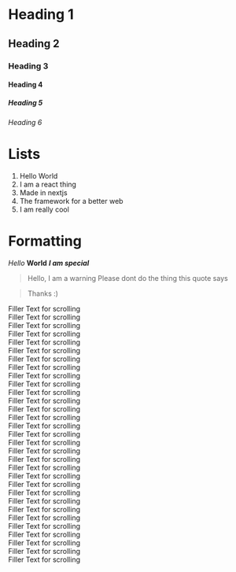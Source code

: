 # Heading 1
## Heading 2
### Heading 3
#### Heading 4
##### Heading 5
###### Heading 6

# Lists
1. Hello World
2. I am a react thing
3. Made in nextjs
4. The framework for a better web
5. I am really cool

# Formatting
*Hello* **World** ***I am special***

> Hello, I am a warning
> Please dont do the thing this quote says


> Thanks :)

Filler Text for scrolling<br>
Filler Text for scrolling<br>
Filler Text for scrolling<br>
Filler Text for scrolling<br>
Filler Text for scrolling<br>
Filler Text for scrolling<br>
Filler Text for scrolling<br>
Filler Text for scrolling<br>
Filler Text for scrolling<br>
Filler Text for scrolling<br>
Filler Text for scrolling<br>
Filler Text for scrolling<br>
Filler Text for scrolling<br>
Filler Text for scrolling<br>
Filler Text for scrolling<br>
Filler Text for scrolling<br>
Filler Text for scrolling<br>
Filler Text for scrolling<br>
Filler Text for scrolling<br>
Filler Text for scrolling<br>
Filler Text for scrolling<br>
Filler Text for scrolling<br>
Filler Text for scrolling<br>
Filler Text for scrolling<br>
Filler Text for scrolling<br>
Filler Text for scrolling<br>
Filler Text for scrolling<br>
Filler Text for scrolling<br>
Filler Text for scrolling<br>
Filler Text for scrolling<br>
Filler Text for scrolling<br>